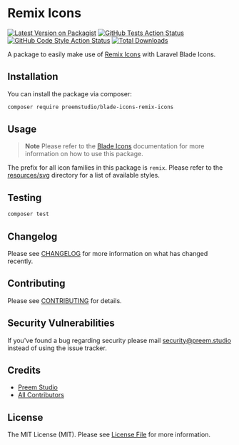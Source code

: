 # Remix Icons

[![Latest Version on Packagist](https://img.shields.io/packagist/v/preemstudio/blade-icons-remix-icons.svg?style=flat-square)](https://packagist.org/packages/preemstudio/blade-icons-remix-icons)
[![GitHub Tests Action Status](https://img.shields.io/github/actions/workflow/status/preemstudio/blade-icons-remix-icons/run-tests.yml?branch=main&label=tests&style=flat-square)](https://github.com/PreemStudio/blade-icons-remix-icons/actions?query=workflow%3Arun-tests+branch%3Amain)
[![GitHub Code Style Action Status](https://img.shields.io/github/actions/workflow/status/preemstudio/blade-icons-remix-icons/fix-php-code-style-issues.yml?branch=main&label=code%20style&style=flat-square)](https://github.com/PreemStudio/blade-icons-remix-icons/actions?query=workflow%3A"Fix+PHP+code+style+issues"+branch%3Amain)
[![Total Downloads](https://img.shields.io/packagist/dt/preemstudio/blade-icons-remix-icons.svg?style=flat-square)](https://packagist.org/packages/preemstudio/blade-icons-remix-icons)

A package to easily make use of [Remix Icons](https://remixicon.com/) with Laravel Blade Icons.

## Installation

You can install the package via composer:

```bash
composer require preemstudio/blade-icons-remix-icons
```

## Usage

> **Note**
> Please refer to the [Blade Icons](https://github.com/PreemStudio/blade-icons) documentation for more information on how to use this package.

The prefix for all icon families in this package is `remix`. Please refer to the [resources/svg](/resources/svg) directory for a list of available styles.

## Testing

```bash
composer test
```

## Changelog

Please see [CHANGELOG](CHANGELOG.md) for more information on what has changed recently.

## Contributing

Please see [CONTRIBUTING](CONTRIBUTING.md) for details.

## Security Vulnerabilities

If you've found a bug regarding security please mail [security@preem.studio](mailto:security@preem.studio) instead of using the issue tracker.

## Credits

- [Preem Studio](https://github.com/PreemStudio)
- [All Contributors](../../contributors)

## License

The MIT License (MIT). Please see [License File](LICENSE.md) for more information.
